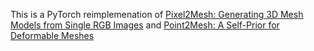This is a PyTorch reimplemenation of [Pixel2Mesh: Generating 3D Mesh Models from Single RGB Images](https://arxiv.org/abs/1804.01654) and [Point2Mesh: A Self-Prior for Deformable Meshes](https://arxiv.org/abs/2105.13962)
